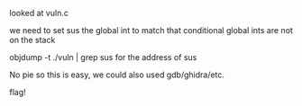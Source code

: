 looked at vuln.c

we need to set sus the global int to match that conditional
global ints are not on the stack

objdump -t ./vuln | grep sus 
for the address of sus 

No pie so this is easy, we could also used gdb/ghidra/etc. 

flag!